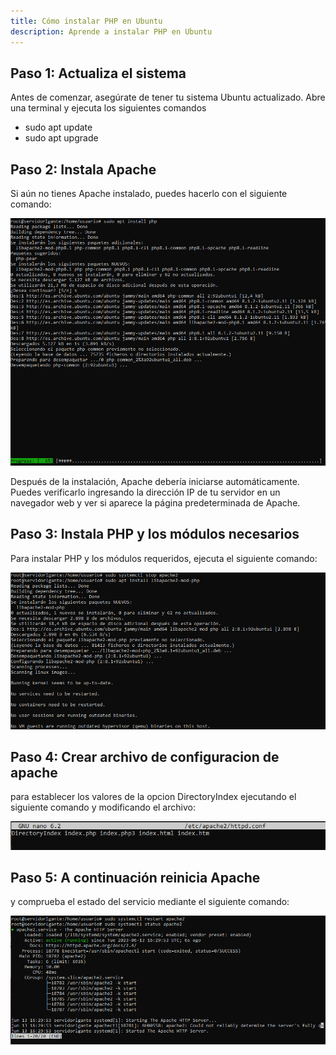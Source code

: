 ```yaml
---
title: Cómo instalar PHP en Ubuntu
description: Aprende a instalar PHP en Ubuntu
---
```


## Paso 1: Actualiza el sistema
Antes de comenzar, asegúrate de tener tu sistema Ubuntu actualizado. Abre una terminal y ejecuta los siguientes comandos

- sudo apt update
- sudo apt upgrade

## Paso 2: Instala Apache
Si aún no tienes Apache instalado, puedes hacerlo con el siguiente comando:

![img](../../../assets/InstalarPHP.PNG)

Después de la instalación, Apache debería iniciarse automáticamente. Puedes verificarlo ingresando la dirección IP de tu servidor en un navegador web y ver si aparece la página predeterminada de Apache.

## Paso 3: Instala PHP y los módulos necesarios
Para instalar PHP y los módulos requeridos, ejecuta el siguiente comando:

![img](../../../assets/ConfiguarionPHP1.PNG)

## Paso 4: Crear archivo de configuracion de apache
para establecer los valores de la opcion DirectoryIndex ejecutando el siguiente comando y modificando el archivo:

![img](../../../assets/ConfiguarionPHP2.PNG)

## Paso 5: A continuación reinicia Apache 
y comprueba el estado del servicio mediante el siguiente comando:

![img](../../../assets/ConfiguarionPHP3.PNG)

